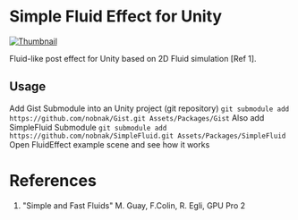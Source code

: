 # Simple Fluid Effect for Unity

[![Thumbnail](http://img.youtube.com/vi/EYmZhtEaxP8/0.jpg)](https://youtu.be/EYmZhtEaxP8)

Fluid-like post effect for Unity based on 2D Fluid simulation [Ref 1]. 

## Usage
Add Gist Submodule into an Unity project (git repository)
```git submodule add https://github.com/nobnak/Gist.git Assets/Packages/Gist```
Also add SimpleFluid Submodule
```git submodule add https://github.com/nobnak/SimpleFluid.git Assets/Packages/SimpleFluid```
Open FluidEffect example scene and see how it works

# References
1. "Simple and Fast Fluids" M. Guay, F.Colin, R. Egli, GPU Pro 2
